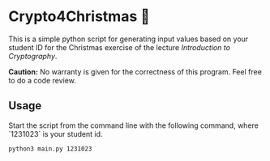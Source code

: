 # Crypto4Christmas :christmas_tree:

This is a simple python script for generating input values based on your student ID for the Christmas exercise of the lecture *Introduction to Cryptography*. 

**Caution:** No warranty is given for the correctness of this program. Feel free to do a code review.

## Usage

Start the script from the command line with the following command, where ´1231023` is your student id.

```
python3 main.py 1231023
```
